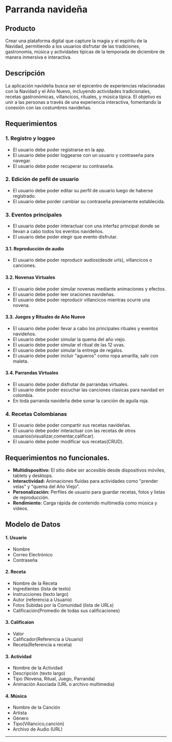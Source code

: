 

# Parranda navideña

  

## Producto

  

Crear una plataforma digital que capture la magia y el espíritu de la Navidad, permitiendo a los usuarios disfrutar de las tradiciones, gastronomía, música y actividades típicas de la temporada de diciembre de manera inmersiva e interactiva.

  

## Descripción

  

La aplicación navideña busca ser el epicentro de experiencias relacionadas con la Navidad y el Año Nuevo, incluyendo actividades tradicionales, recetas gastronómicas, villancicos, rituales, y música típica. El objetivo es unir a las personas a través de una experiencia interactiva, fomentando la conexión con las costumbres navideñas.

  

## Requerimientos

### 1. **Registro y loggeo**
- El usuario debe poder registrarse en la app.
- El usuario debe poder loggearse con un usuario y contraseña para navegar.
- El usuario debe poder recuperar su contraseña.

### 2. **Edición de pefil de usuario**
- El usuario debe poder editar su perfil de usuario luego de haberse registrado.
- El usuario debe porder cambiar su contraseña previamente establecida.

### 3. **Eventos principales**
- El usuario debe poder interactuar con una interfaz principal donde se llevan a cabo todos los eventos navideños.
- El usuario debe poder elegir que evento disfrutar.

#### 3.1. **Reproducción de audio**
- El usuario debe poder reproducir audios(desde urls), villancicos o canciones.

#### 3.2. **Novenas Virtuales**
- El usuario debe poder simular novenas mediante animaciones y efectos.
- El usuario debe poder leer oraciones navideñas. 
- El usuario debe poder reproducir villancicos mientras ocurre una novena.


#### 3.3. **Juegos y Rituales de Año Nuevo**
- El usuario debe poder llevar a cabo los principales rituales y eventos navideños.
- El usuario debe poder simular la quema del año viejo.
- El usuario debe poder simular el ritual de las 12 uvas.
- El usuario debe poder simular la entrega de regalos.
- El usuario debe poder incluir "agueros" como ropa amarilla, salir con maleta.

#### 3.4. **Parrandas Virtuales**
- El usuario debe poder disfrutar de parrandas virtuales.
- El usuario debe poder escuchar las canciones clasicas para navidad en colombia.
- En toda parranda navideña debe sonar la canción de aguila roja.

### 4. **Recetas Colombianas**
- El usuario debe poder compartir sus recetas navideñas.
- El usuario debe poder interactuar con  las recetas de otros usuarios(visualizar,comentar,calificar).
- El usuario debe poder modificar sus recetas(CRUD).


  

## Requerimientos no funcionales.
- **Multidispositivo:** El sitio debe ser accesible desde dispositivos móviles, tablets y desktops.
- **Interactividad:** Animaciones fluidas para actividades como "prender velas" y "quema del Año Viejo".
- **Personalización:** Perfiles de usuario para guardar recetas, fotos y listas de reproducción.
- **Rendimiento:** Carga rápida de contenido multimedia como música y videos.

## Modelo de Datos

#### 1. **Usuario**
- Nombre
- Correo Electrónico
- Contraseña

#### 2. **Receta**
- Nombre de la Receta
- Ingredientes (lista de texto)
- Instrucciones (texto largo)
- Autor (referencia a Usuario)
- Fotos Subidas por la Comunidad (lista de URLs)
- Calificación(Promedio de todas sus calificaciones)


#### 3. **Calificaion**
- Valor
- Calificador(Referencia a Usuario)
- Receta(Referencia a receta)

#### 3. **Actividad**
- Nombre de la Actividad
- Descripción (texto largo)
- Tipo (Novena, Ritual, Juego, Parranda)
- Animación Asociada (URL o archivo multimedia)

#### 4. **Música**
- Nombre de la Canción
- Artista
- Género
- Tipo(Villancico,canción)
- Archivo de Audio (URL)
----